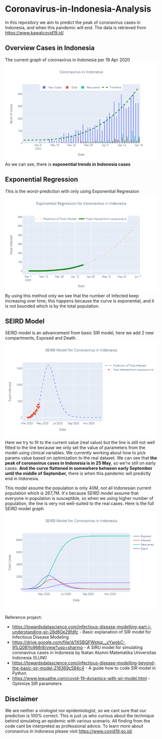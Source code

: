 # Coronavirus-in-Indonesia-Analysis

In this repository we aim to predict the peak of coronavirus cases in Indonesia, and when this pandemic will end. The data is retrieved from https://www.kawalcovid19.id/

## Overview Cases in Indonesia
The current graph of coronavirus in Indonesia per 19 Apr 2020
![alt text](https://raw.githubusercontent.com/IqbalLx/Coronavirus-in-Indonesia-Analysis/master/snapshot/Current%20Cases.png)<br/>
As we can see, there is **exponential trends in Indonesia cases**

## Exponential Regression
This is the worst-prediction with only using Exponential Regression
![alt text](https://raw.githubusercontent.com/IqbalLx/Coronavirus-in-Indonesia-Analysis/master/snapshot/Exponential%20Regression.png)
<br/> By using this method only we see that the number of Infected keep increasing over time, this happens because the curve is exponential, and it is not bounded which is by the total population.

## SEIRD Model 
SEIRD model is an advancement from basic SIR model, here we add 2 new compartments, Exposed and Death.
![alt text](https://raw.githubusercontent.com/IqbalLx/Coronavirus-in-Indonesia-Analysis/master/snapshot/SEIRD%20Infected%20Prediction.png)
<br/> Here we try to fit to the current value (real value) but the line is still not well fitted to the line because we only set the value of parameters from the model using clinical variables. We currently working about how to pick params value based on optimization to the real dataset.
We can see that **the peak of coronavirus cases in Indonesia is in 25 May**, so we're still on early cases. **And the curve flattened in somewhere between early September until the middle of September,** there is when this pandemic will predictly end in Indonesia.

This model assume the population is only 40M, not all Indonesian current population which is 267,7M. It's because SEIRD model assume that everyone in population is susceptible, so when we using higher number of population, the line is very not well-suited to the real cases. Here is the full SEIRD model graph
![alt text](https://raw.githubusercontent.com/IqbalLx/Coronavirus-in-Indonesia-Analysis/master/snapshot/SEIRD%20ll%20Prediction.png)
<br/>

Reference project: 
- https://towardsdatascience.com/infectious-disease-modelling-part-i-understanding-sir-28d60e29fdfc - Basic explanation of SIR model for Infectious Disease Modeling
- https://drive.google.com/file/d/1XSBQFWstqz__vYwobC-91LQ0BYo968r8/view?usp=sharing - A SIRU model for simulating coronavirus cases in Indonesia by Ikatan Alumni Matematika Universitas Indonesia (ILUNI)
- https://towardsdatascience.com/infectious-disease-modelling-beyond-the-basic-sir-model-216369c584c4 - A guide how to code SIR model in Python
- https://www.lewuathe.com/covid-19-dynamics-with-sir-model.html - Optimize SIR parameters

## Disclaimer
We are neither a virologist nor epidemiologist, so we cant sure that our prediction is 100% correct. This is just us who curious about the technique behind simulating an epidemic with various scenario. All finding from the code cant be interpreted as professional advice. To learn more about coronavirus in Indonesia please visit https://www.covid19.go.id/
